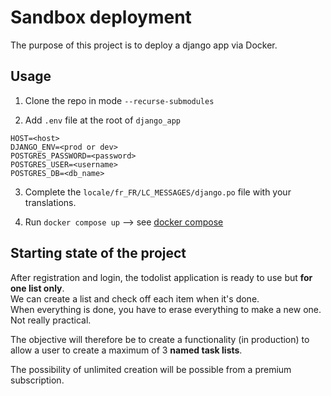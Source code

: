 # Sandbox deployment

The purpose of this project is to deploy a django app via Docker.

## Usage

1. Clone the repo in mode `--recurse-submodules`

2. Add `.env` file at the root of `django_app`
```
HOST=<host>
DJANGO_ENV=<prod or dev>
POSTGRES_PASSWORD=<password>
POSTGRES_USER=<username>
POSTGRES_DB=<db_name>
```

3. Complete the `locale/fr_FR/LC_MESSAGES/django.po` file with your translations.  

4. Run `docker compose up` --> see [docker compose](https://docs.docker.com/compose/)  

## Starting state of the project

After registration and login, the todolist application is ready to use but **for one list only**.  
We can create a list and check off each item when it's done.  
When everything is done, you have to erase everything to make a new one.  
Not really practical.  

The objective will therefore be to create a functionality (in production) to allow a user to create a maximum of 3 **named task lists**.  

The possibility of unlimited creation will be possible from a premium subscription.  

